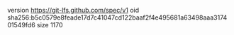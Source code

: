 version https://git-lfs.github.com/spec/v1
oid sha256:b5c0579e8feade17d7c41047cd122baaf2f4e495681a63498aaa317401549fd6
size 1170

